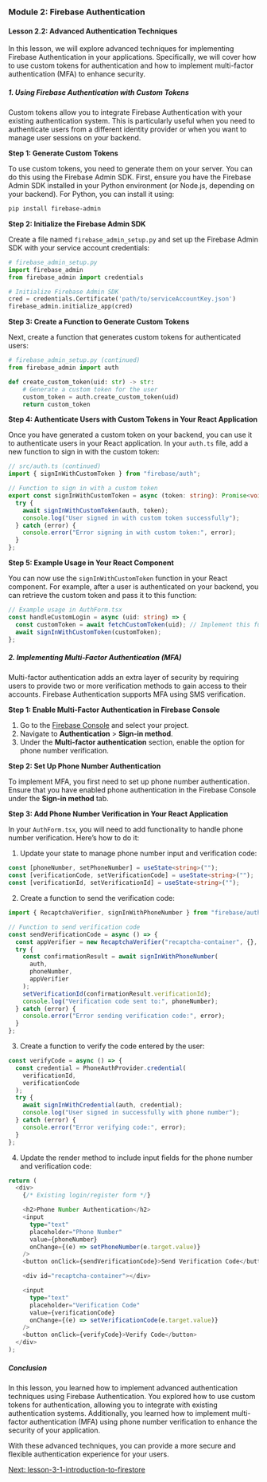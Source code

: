 ### Module 2: Firebase Authentication

#### Lesson 2.2: Advanced Authentication Techniques

In this lesson, we will explore advanced techniques for implementing Firebase Authentication in your applications. Specifically, we will cover how to use custom tokens for authentication and how to implement multi-factor authentication (MFA) to enhance security.

##### 1. Using Firebase Authentication with Custom Tokens

Custom tokens allow you to integrate Firebase Authentication with your existing authentication system. This is particularly useful when you need to authenticate users from a different identity provider or when you want to manage user sessions on your backend.

**Step 1: Generate Custom Tokens**

To use custom tokens, you need to generate them on your server. You can do this using the Firebase Admin SDK. First, ensure you have the Firebase Admin SDK installed in your Python environment (or Node.js, depending on your backend). For Python, you can install it using:

```bash
pip install firebase-admin
```

**Step 2: Initialize the Firebase Admin SDK**

Create a file named `firebase_admin_setup.py` and set up the Firebase Admin SDK with your service account credentials:

```python
# firebase_admin_setup.py
import firebase_admin
from firebase_admin import credentials

# Initialize Firebase Admin SDK
cred = credentials.Certificate('path/to/serviceAccountKey.json')
firebase_admin.initialize_app(cred)
```

**Step 3: Create a Function to Generate Custom Tokens**

Next, create a function that generates custom tokens for authenticated users:

```python
# firebase_admin_setup.py (continued)
from firebase_admin import auth

def create_custom_token(uid: str) -> str:
    # Generate a custom token for the user
    custom_token = auth.create_custom_token(uid)
    return custom_token
```

**Step 4: Authenticate Users with Custom Tokens in Your React Application**

Once you have generated a custom token on your backend, you can use it to authenticate users in your React application. In your `auth.ts` file, add a new function to sign in with the custom token:

```typescript
// src/auth.ts (continued)
import { signInWithCustomToken } from "firebase/auth";

// Function to sign in with a custom token
export const signInWithCustomToken = async (token: string): Promise<void> => {
  try {
    await signInWithCustomToken(auth, token);
    console.log("User signed in with custom token successfully");
  } catch (error) {
    console.error("Error signing in with custom token:", error);
  }
};
```

**Step 5: Example Usage in Your React Component**

You can now use the `signInWithCustomToken` function in your React component. For example, after a user is authenticated on your backend, you can retrieve the custom token and pass it to this function:

```typescript
// Example usage in AuthForm.tsx
const handleCustomLogin = async (uid: string) => {
  const customToken = await fetchCustomToken(uid); // Implement this function to get the token from your backend
  await signInWithCustomToken(customToken);
};
```

##### 2. Implementing Multi-Factor Authentication (MFA)

Multi-factor authentication adds an extra layer of security by requiring users to provide two or more verification methods to gain access to their accounts. Firebase Authentication supports MFA using SMS verification.

**Step 1: Enable Multi-Factor Authentication in Firebase Console**

1. Go to the [Firebase Console](https://console.firebase.google.com/) and select your project.
2. Navigate to **Authentication** > **Sign-in method**.
3. Under the **Multi-factor authentication** section, enable the option for phone number verification.

**Step 2: Set Up Phone Number Authentication**

To implement MFA, you first need to set up phone number authentication. Ensure that you have enabled phone authentication in the Firebase Console under the **Sign-in method** tab.

**Step 3: Add Phone Number Verification in Your React Application**

In your `AuthForm.tsx`, you will need to add functionality to handle phone number verification. Here’s how to do it:

1. Update your state to manage phone number input and verification code:

```typescript
const [phoneNumber, setPhoneNumber] = useState<string>("");
const [verificationCode, setVerificationCode] = useState<string>("");
const [verificationId, setVerificationId] = useState<string>("");
```

2. Create a function to send the verification code:

```typescript
import { RecaptchaVerifier, signInWithPhoneNumber } from "firebase/auth";

// Function to send verification code
const sendVerificationCode = async () => {
  const appVerifier = new RecaptchaVerifier("recaptcha-container", {}, auth);
  try {
    const confirmationResult = await signInWithPhoneNumber(
      auth,
      phoneNumber,
      appVerifier
    );
    setVerificationId(confirmationResult.verificationId);
    console.log("Verification code sent to:", phoneNumber);
  } catch (error) {
    console.error("Error sending verification code:", error);
  }
};
```

3. Create a function to verify the code entered by the user:

```typescript
const verifyCode = async () => {
  const credential = PhoneAuthProvider.credential(
    verificationId,
    verificationCode
  );
  try {
    await signInWithCredential(auth, credential);
    console.log("User signed in successfully with phone number");
  } catch (error) {
    console.error("Error verifying code:", error);
  }
};
```

4. Update the render method to include input fields for the phone number and verification code:

```typescript
return (
  <div>
    {/* Existing login/register form */}

    <h2>Phone Number Authentication</h2>
    <input
      type="text"
      placeholder="Phone Number"
      value={phoneNumber}
      onChange={(e) => setPhoneNumber(e.target.value)}
    />
    <button onClick={sendVerificationCode}>Send Verification Code</button>

    <div id="recaptcha-container"></div>

    <input
      type="text"
      placeholder="Verification Code"
      value={verificationCode}
      onChange={(e) => setVerificationCode(e.target.value)}
    />
    <button onClick={verifyCode}>Verify Code</button>
  </div>
);
```

##### Conclusion

In this lesson, you learned how to implement advanced authentication techniques using Firebase Authentication. You explored how to use custom tokens for authentication, allowing you to integrate with existing authentication systems. Additionally, you learned how to implement multi-factor authentication (MFA) using phone number verification to enhance the security of your application.

With these advanced techniques, you can provide a more secure and flexible authentication experience for your users.

[Next: lesson-3-1-introduction-to-firestore](../module-3-firestore/lesson-3-1-introduction-to-firestore.md)
